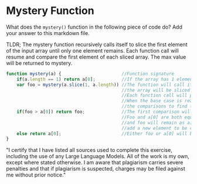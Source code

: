 # Mystery Function

What does the `mystery()` function in the following piece of code do? Add your
answer to this markdown file.

TLDR; The mystery function recursively calls itself to slice the first element of the input array until only one element remains.
Each function call will resume and compare the first element of each sliced array. The max value will be returned to mystery.

```javascript
function mystery(a) {						//Function signature
    if(a.length == 1) return a[0];			//If the array has 1 element, return the element
    var foo = mystery(a.slice(1, a.length)) //The function will call itself until it reaches the base case, meaning
											//the array will be sliced until there is one element left.
											//Each function call will pause when it encounters the recursive call.
											//When the base case is reached, each paused call will resume and perform
											//the comparisons to find the array's max value.
    if(foo > a[0]) return foo;				//The first comparison will be with the most recent array after recursively slicing.
											//Foo and a[0] are both equal to the only element in this array, so a[0] will be returned 
											//and foo will remain as a[0]. From this point, each function call that is resumed will
											//add a new element to be compared with foo.
    else return a[0];						//Either foo or a[0] will be returned to mystery (whichever is greater).
}
```

"I certify that I have listed all sources used to complete this exercise, including the use of any Large Language Models. All of the work is my own, except where stated otherwise. I am aware that plagiarism carries severe penalties and that if plagiarism is suspected, charges may be filed against me without prior notice."
